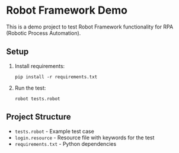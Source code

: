 # Robot Framework Demo

This is a demo project to test Robot Framework functionality for RPA (Robotic Process Automation).

## Setup

1. Install requirements:
   ```
   pip install -r requirements.txt
   ```

2. Run the test:
   ```
   robot tests.robot
   ```

## Project Structure

- `tests.robot` - Example test case
- `login.resource` - Resource file with keywords for the test
- `requirements.txt` - Python dependencies 